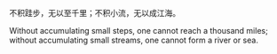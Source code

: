 不积跬步，无以至千里；不积小流，无以成江海。

Without accumulating small steps, one cannot reach a thousand miles; without accumulating small streams, one cannot form a river or sea.